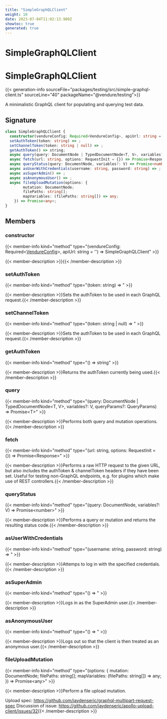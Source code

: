 ```yaml
---
title: "SimpleGraphQLClient"
weight: 10
date: 2023-07-04T11:02:13.980Z
showtoc: true
generated: true
---
```

<!-- This file was generated from the Vendure source. Do not modify. Instead, re-run the "docs:build" script -->

# SimpleGraphQLClient
<div class="symbol">


# SimpleGraphQLClient

{{< generation-info sourceFile="packages/testing/src/simple-graphql-client.ts" sourceLine="40" packageName="@vendure/testing">}}

A minimalistic GraphQL client for populating and querying test data.

## Signature

```TypeScript
class SimpleGraphQLClient {
  constructor(vendureConfig: Required<VendureConfig>, apiUrl: string = '')
  setAuthToken(token: string) => ;
  setChannelToken(token: string | null) => ;
  getAuthToken() => string;
  async query(query: DocumentNode | TypedDocumentNode<T, V>, variables?: V, queryParams?: QueryParams) => Promise<T>;
  async fetch(url: string, options: RequestInit = {}) => Promise<Response>;
  async queryStatus(query: DocumentNode, variables?: V) => Promise<number>;
  async asUserWithCredentials(username: string, password: string) => ;
  async asSuperAdmin() => ;
  async asAnonymousUser() => ;
  async fileUploadMutation(options: {
        mutation: DocumentNode;
        filePaths: string[];
        mapVariables: (filePaths: string[]) => any;
    }) => Promise<any>;
}
```
## Members

### constructor

{{< member-info kind="method" type="(vendureConfig: Required&#60;<a href='/typescript-api/configuration/vendure-config#vendureconfig'>VendureConfig</a>&#62;, apiUrl: string = '') => SimpleGraphQLClient"  >}}

{{< member-description >}}{{< /member-description >}}

### setAuthToken

{{< member-info kind="method" type="(token: string) => "  >}}

{{< member-description >}}Sets the authToken to be used in each GraphQL request.{{< /member-description >}}

### setChannelToken

{{< member-info kind="method" type="(token: string | null) => "  >}}

{{< member-description >}}Sets the authToken to be used in each GraphQL request.{{< /member-description >}}

### getAuthToken

{{< member-info kind="method" type="() => string"  >}}

{{< member-description >}}Returns the authToken currently being used.{{< /member-description >}}

### query

{{< member-info kind="method" type="(query: DocumentNode | TypedDocumentNode&#60;T, V&#62;, variables?: V, queryParams?: QueryParams) => Promise&#60;T&#62;"  >}}

{{< member-description >}}Performs both query and mutation operations.{{< /member-description >}}

### fetch

{{< member-info kind="method" type="(url: string, options: RequestInit = {}) => Promise&#60;Response&#62;"  >}}

{{< member-description >}}Performs a raw HTTP request to the given URL, but also includes the authToken & channelToken
headers if they have been set. Useful for testing non-GraphQL endpoints, e.g. for plugins
which make use of REST controllers.{{< /member-description >}}

### queryStatus

{{< member-info kind="method" type="(query: DocumentNode, variables?: V) => Promise&#60;number&#62;"  >}}

{{< member-description >}}Performs a query or mutation and returns the resulting status code.{{< /member-description >}}

### asUserWithCredentials

{{< member-info kind="method" type="(username: string, password: string) => "  >}}

{{< member-description >}}Attemps to log in with the specified credentials.{{< /member-description >}}

### asSuperAdmin

{{< member-info kind="method" type="() => "  >}}

{{< member-description >}}Logs in as the SuperAdmin user.{{< /member-description >}}

### asAnonymousUser

{{< member-info kind="method" type="() => "  >}}

{{< member-description >}}Logs out so that the client is then treated as an anonymous user.{{< /member-description >}}

### fileUploadMutation

{{< member-info kind="method" type="(options: {         mutation: DocumentNode;         filePaths: string[];         mapVariables: (filePaths: string[]) =&#62; any;     }) => Promise&#60;any&#62;"  >}}

{{< member-description >}}Perform a file upload mutation.

Upload spec: https://github.com/jaydenseric/graphql-multipart-request-spec
Discussion of issue: https://github.com/jaydenseric/apollo-upload-client/issues/32{{< /member-description >}}


</div>

